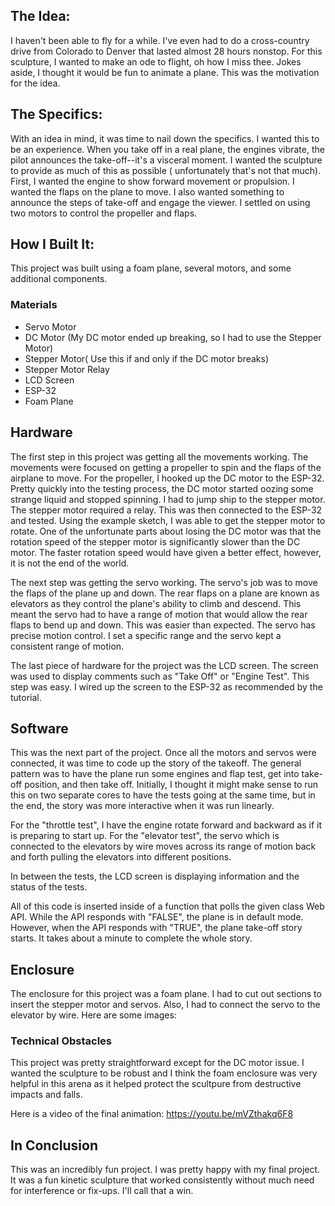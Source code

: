 ## The Idea:

I haven't been able to fly for a while. I've even had to do a cross-country drive from Colorado to Denver that lasted almost 28 hours nonstop. For this sculpture, I wanted to make an ode to flight, oh how I miss thee. Jokes aside, I thought it would be fun to animate a plane. This was the motivation for the idea.

## The Specifics:

With an idea in mind, it was time to nail down the specifics. I wanted this to be an experience. When you take off in a real plane, the engines vibrate, the pilot announces the take-off--it's a visceral moment. I wanted the sculpture to provide as much of this as possible ( unfortunately that's not that much). First, I wanted the engine to show forward movement or propulsion. I wanted the flaps on the plane to move. I also wanted something to announce the steps of take-off and engage the viewer. I settled on using two motors to control the propeller and flaps. 

## How I Built It:

This project was built using a foam plane, several motors, and some additional components. 

### Materials
- Servo Motor
- DC Motor (My DC motor ended up breaking, so I had to use the Stepper Motor)
- Stepper Motor( Use this if and only if the DC motor breaks)
- Stepper Motor Relay
- LCD Screen
- ESP-32
- Foam Plane

## Hardware

The first step in this project was getting all the movements working. The movements were focused on getting a propeller to spin and the flaps of the airplane to move. For the propeller, I hooked up the DC motor to the ESP-32. Pretty quickly into the testing process, the DC motor started oozing some strange liquid and stopped spinning. I had to jump ship to the stepper motor. The stepper motor required a relay. This was then connected to the ESP-32 and tested. Using the example sketch, I was able to get the stepper motor to rotate. One of the unfortunate parts about losing the DC motor was that the rotation speed of the stepper motor is significantly slower than the DC motor. The faster rotation speed would have given a better effect, however, it is not the end of the world. 

The next step was getting the servo working. The servo's job was to move the flaps of the plane up and down. The rear flaps on a plane are known as elevators as they control the plane's ability to climb and descend. This meant the servo had to have a range of motion that would allow the rear flaps to bend up and down. This was easier than expected. The servo has precise motion control. I set a specific range and the servo kept a consistent range of motion. 

The last piece of hardware for the project was the LCD screen. The screen was used to display comments such as "Take Off" or "Engine Test". This step was easy. I wired up the screen to the ESP-32 as recommended by the tutorial.




## Software

This was the next part of the project. Once all the motors and servos were connected, it was time to code up the story of the takeoff. The general pattern was to have the plane run some engines and flap test, get into take-off position, and then take off. Initially, I thought it might make sense to run this on two separate cores to have the tests going at the same time, but in the end, the story was more interactive when it was run linearly.

For the "throttle test", I have the engine rotate forward and backward as if it is preparing to start up. For the "elevator test", the servo which is connected to the elevators by wire moves across its range of motion back and forth pulling the elevators into different positions. 

In between the tests, the LCD screen is displaying information and the status of the tests. 

All of this code is inserted inside of a function that polls the given class Web API. While the API responds with "FALSE", the plane is in default mode. However, when the API responds with "TRUE", the plane take-off story starts. It takes about a minute to complete the whole story. 

## Enclosure

The enclosure for this project was a foam plane. I had to cut out sections to insert the stepper motor and servos. Also, I had to connect the servo to the elevator by wire. Here are some images:   

### Technical Obstacles

This project was pretty straightforward except for the DC motor issue. I wanted the sculpture to be robust and I think the foam enclosure was very helpful in this arena as it helped protect the scultpure from destructive impacts and falls. 

Here is a video of the final animation: https://youtu.be/mVZthakq6F8


## In Conclusion

This was an incredibly fun project. I was pretty happy with my final project. It was a fun kinetic sculpture that worked consistently without much need for interference or fix-ups. I'll call that a win.


